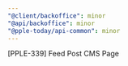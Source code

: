 ```yaml
---
"@client/backoffice": minor
"@api/backoffice": minor
"@pple-today/api-common": minor
---
```


[PPLE-339] Feed Post CMS Page
